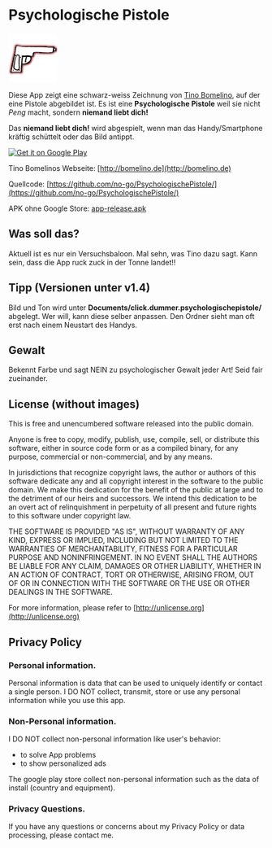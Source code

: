 # Psychologische Pistole

![logo](app/src/main/res/drawable/ic_launcher.png)

Diese App zeigt eine schwarz-weiss Zeichnung von [Tino Bomelino](http://bomelino.de), auf der
eine Pistole abgebildet ist. Es ist eine **Psychologische Pistole** weil sie
nicht *Peng* macht, sondern **niemand liebt dich!**

Das **niemand liebt dich!** wird abgespielt, wenn man das Handy/Smartphone
kräftig schüttelt oder das Bild antippt.

<a href="https://play.google.com/store/apps/details?id=click.dummer.psychologischepistole" target="_blank">
<img src="https://play.google.com/intl/en_us/badges/images/generic/en-play-badge.png" alt="Get it on Google Play" height="90"/></a>

Tino Bomelinos Webseite: [http://bomelino.de](http://bomelino.de)

Quellcode: [https://github.com/no-go/PsychologischePistole/](https://github.com/no-go/PsychologischePistole/)

APK ohne Google Store: [app-release.apk](https://raw.githubusercontent.com/no-go/PsychologischePistole/master/app/app-release.apk)

## Was soll das?

Aktuell ist es nur ein Versuchsbaloon. Mal sehn, was Tino dazu sagt. Kann sein,
dass die App ruck zuck in der Tonne landet!!

## Tipp (Versionen unter v1.4)

Bild und Ton wird unter **Documents/click.dummer.psychologischepistole/** abgelegt. Wer will,
kann diese selber anpassen. Den Ordner sieht man oft erst nach einem Neustart des Handys.

## Gewalt

Bekennt Farbe und sagt NEIN zu psychologischer Gewalt jeder Art! Seid fair zueinander.

## License (without images)

This is free and unencumbered software released into the public domain.

Anyone is free to copy, modify, publish, use, compile, sell, or distribute this software, either in source code form or as a compiled binary, for any purpose, commercial or non-commercial, and by any means.

In jurisdictions that recognize copyright laws, the author or authors of this software dedicate any and all copyright interest in the software to the public domain. We make this dedication for the benefit of the public at large and to the detriment of our heirs and successors. We intend this dedication to be an overt act of relinquishment in perpetuity of all present and future rights to this software under copyright law.

THE SOFTWARE IS PROVIDED "AS IS", WITHOUT WARRANTY OF ANY KIND, EXPRESS OR IMPLIED, INCLUDING BUT NOT LIMITED TO THE WARRANTIES OF MERCHANTABILITY, FITNESS FOR A PARTICULAR PURPOSE AND NONINFRINGEMENT. IN NO EVENT SHALL THE AUTHORS BE LIABLE FOR ANY CLAIM, DAMAGES OR OTHER LIABILITY, WHETHER IN AN ACTION OF CONTRACT, TORT OR OTHERWISE, ARISING FROM, OUT OF OR IN CONNECTION WITH THE SOFTWARE OR THE USE OR OTHER DEALINGS IN THE SOFTWARE.

For more information, please refer to [http://unlicense.org](http://unlicense.org)

## Privacy Policy

### Personal information.

Personal information is data that can be used to uniquely identify or contact a single person. I DO NOT collect, transmit, store or use any personal information while you use this app.

### Non-Personal information.

I DO NOT collect non-personal information like user's behavior:

 -  to solve App problems
 -  to show personalized ads

The google play store collect non-personal information such as the data of install (country and equipment).

### Privacy Questions.

If you have any questions or concerns about my Privacy Policy or data processing, please contact me.
